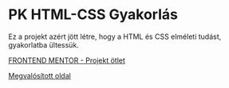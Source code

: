 # PK HTML-CSS Gyakorlás

Ez a projekt azért jött létre, hogy a HTML és CSS elméleti tudást, gyakorlatba ültessük.

[FRONTEND MENTOR - Projekt ötlet](https://www.frontendmentor.io/challenges/fylo-dark-theme-landing-page-5ca5f2d21e82137ec91a50fd)

[Megvalósított oldal](https://gerry9009.github.io/PK-landingpage/)
